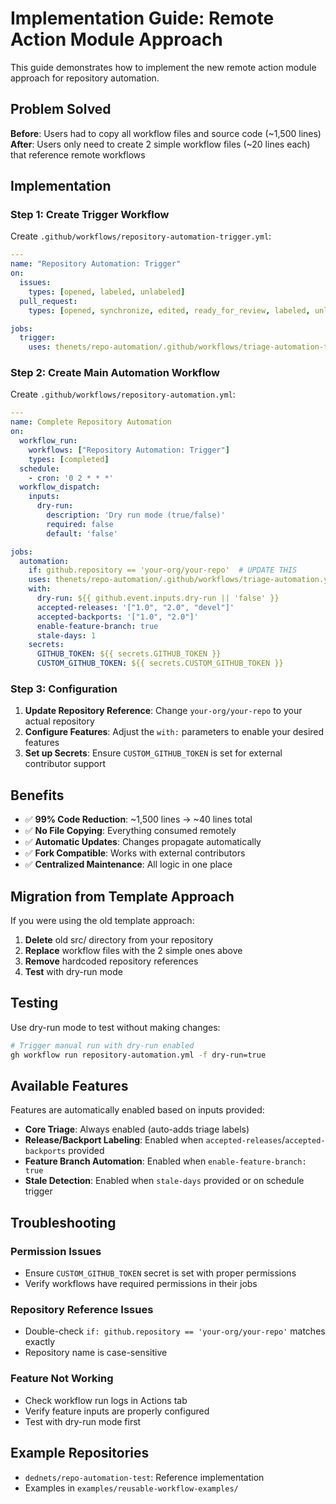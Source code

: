 # Implementation Guide: Remote Action Module Approach

This guide demonstrates how to implement the new remote action module approach for repository automation.

## Problem Solved

**Before**: Users had to copy all workflow files and source code (~1,500 lines)
**After**: Users only need to create 2 simple workflow files (~20 lines each) that reference remote workflows

## Implementation

### Step 1: Create Trigger Workflow

Create `.github/workflows/repository-automation-trigger.yml`:

```yaml
---
name: "Repository Automation: Trigger"
on:
  issues:
    types: [opened, labeled, unlabeled]
  pull_request:
    types: [opened, synchronize, edited, ready_for_review, labeled, unlabeled]

jobs:
  trigger:
    uses: thenets/repo-automation/.github/workflows/triage-automation-trigger.yml@main
```

### Step 2: Create Main Automation Workflow

Create `.github/workflows/repository-automation.yml`:

```yaml
---
name: Complete Repository Automation
on:
  workflow_run:
    workflows: ["Repository Automation: Trigger"]
    types: [completed]
  schedule:
    - cron: '0 2 * * *'
  workflow_dispatch:
    inputs:
      dry-run:
        description: 'Dry run mode (true/false)'
        required: false
        default: 'false'

jobs:
  automation:
    if: github.repository == 'your-org/your-repo'  # UPDATE THIS
    uses: thenets/repo-automation/.github/workflows/triage-automation.yml@main
    with:
      dry-run: ${{ github.event.inputs.dry-run || 'false' }}
      accepted-releases: '["1.0", "2.0", "devel"]'
      accepted-backports: '["1.0", "2.0"]'
      enable-feature-branch: true
      stale-days: 1
    secrets:
      GITHUB_TOKEN: ${{ secrets.GITHUB_TOKEN }}
      CUSTOM_GITHUB_TOKEN: ${{ secrets.CUSTOM_GITHUB_TOKEN }}
```

### Step 3: Configuration

1. **Update Repository Reference**: Change `your-org/your-repo` to your actual repository
2. **Configure Features**: Adjust the `with:` parameters to enable your desired features
3. **Set up Secrets**: Ensure `CUSTOM_GITHUB_TOKEN` is set for external contributor support

## Benefits

- ✅ **99% Code Reduction**: ~1,500 lines → ~40 lines total
- ✅ **No File Copying**: Everything consumed remotely
- ✅ **Automatic Updates**: Changes propagate automatically
- ✅ **Fork Compatible**: Works with external contributors
- ✅ **Centralized Maintenance**: All logic in one place

## Migration from Template Approach

If you were using the old template approach:

1. **Delete** old src/ directory from your repository
2. **Replace** workflow files with the 2 simple ones above
3. **Remove** hardcoded repository references
4. **Test** with dry-run mode

## Testing

Use dry-run mode to test without making changes:

```bash
# Trigger manual run with dry-run enabled
gh workflow run repository-automation.yml -f dry-run=true
```

## Available Features

Features are automatically enabled based on inputs provided:

- **Core Triage**: Always enabled (auto-adds triage labels)
- **Release/Backport Labeling**: Enabled when `accepted-releases`/`accepted-backports` provided
- **Feature Branch Automation**: Enabled when `enable-feature-branch: true`
- **Stale Detection**: Enabled when `stale-days` provided or on schedule trigger

## Troubleshooting

### Permission Issues
- Ensure `CUSTOM_GITHUB_TOKEN` secret is set with proper permissions
- Verify workflows have required permissions in their jobs

### Repository Reference Issues
- Double-check `if: github.repository == 'your-org/your-repo'` matches exactly
- Repository name is case-sensitive

### Feature Not Working
- Check workflow run logs in Actions tab
- Verify feature inputs are properly configured
- Test with dry-run mode first

## Example Repositories

- `dednets/repo-automation-test`: Reference implementation
- Examples in `examples/reusable-workflow-examples/`
